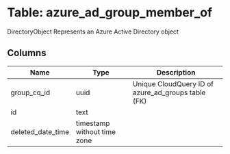
# Table: azure_ad_group_member_of
DirectoryObject Represents an Azure Active Directory object
## Columns
| Name        | Type           | Description  |
| ------------- | ------------- | -----  |
|group_cq_id|uuid|Unique CloudQuery ID of azure_ad_groups table (FK)|
|id|text||
|deleted_date_time|timestamp without time zone||
